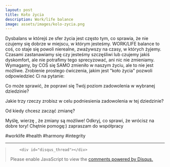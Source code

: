 ```yaml
---
layout: post
title: Koło życia
description: Work/life balance
image: assets/images/kolo-zycia.png
---
```


Dysbalans w którejś ze sfer życia jest często tym, co sprawia, że nie czujemy się dobrze w miejscu, w którym jesteśmy. WORK/LIFE balance to coś, co staje się powoli nierealne, zważywszy na czasy, w których żyjemy. Czasami zastanawiamy się czy jesteśmy szczęśliwi lub czujemy jakiś dyskomfort, ale nie potrafimy tego sprecyzować, ani nic nie zmieniamy. Wymagamy, by COŚ się SAMO zmieniło w naszym życiu, ale to nie jest możliwe. 
Zrobienie prostego ćwiczenia, jakim jest "koło życia" pozwoli odpowiedzieć Ci na pytanie:

Co może sprawić, że poprawi się Twój poziom zadowolenia w wybranej dziedzinie?

Jakie trzy rzeczy zrobisz w celu podniesienia zadowolenia w tej dziedzinie?

Od kiedy chcesz zacząć zmianę?

Myślę, wierzę , że zmiany są możliwe! Odkryj, co sprawi, że wrócisz na dobre tory! Chętnie pomogę:) zapraszam do współpracy

#worklife
#health
#harmony
#integrity




<hr class="major" />

<blockquote style="margin-left:0px;">	
		
		<div id="disqus_thread"></div>
<script>
    /**
    *  RECOMMENDED CONFIGURATION VARIABLES: EDIT AND UNCOMMENT THE SECTION BELOW TO INSERT DYNAMIC VALUES FROM YOUR PLATFORM OR CMS.
    *  LEARN WHY DEFINING THESE VARIABLES IS IMPORTANT: https://disqus.com/admin/universalcode/#configuration-variables    */
    /*
    var disqus_config = function () {
    this.page.url = 'https://www.pharmabusters.pl/2022/10/11/kolo-zycia.html';  // Replace PAGE_URL with your page's canonical URL variable
    this.page.identifier = PAGE_IDENTIFIER; // Replace PAGE_IDENTIFIER with your page's unique identifier variable
    };
    */
    (function() { // DON'T EDIT BELOW THIS LINE
    var d = document, s = d.createElement('script');
    s.src = 'https://pharmabusters.disqus.com/embed.js';
    s.setAttribute('data-timestamp', +new Date());
    (d.head || d.body).appendChild(s);
    })();
</script>
<noscript>Please enable JavaScript to view the <a href="https://disqus.com/?ref_noscript">comments powered by Disqus.</a></noscript>
<script id="dsq-count-scr" src="//pharmabusters.disqus.com/count.js" async></script>
</blockquote>

<script>
function licznikodw() {
var xhr4 = new XMLHttpRequest();
var url4 = "https://autoserwis.leki.expert/baster8/";
xhr4.open("POST", url4, true);
xhr4.setRequestHeader("Content-Type", "application/json; charset=utf-8");
xhr4.setRequestHeader("Data-Type", "json");

xhr4.onreadystatechange = function () {
    if (xhr4.readyState === 4 && xhr4.status === 200) {
        var json = JSON.parse(xhr4.responseText);
        var compare4 = json.info;
        document.getElementById("wyswi").innerHTML = compare4;
    }

}

var data4 = JSON.stringify('{"wtf": "logowanie"}');
xhr4.send(data4);


};

licznikodw(); 
</script>
